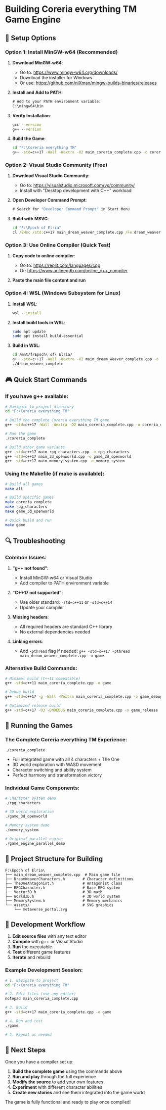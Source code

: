 # Building Coreria everything TM Game Engine

## 🔧 Setup Options

### Option 1: Install MinGW-w64 (Recommended)

1. **Download MinGW-w64**:
   - Go to: https://www.mingw-w64.org/downloads/
   - Download the installer for Windows
   - Or use: https://github.com/niXman/mingw-builds-binaries/releases

2. **Install and Add to PATH**:
   ```cmd
   # Add to your PATH environment variable:
   C:\mingw64\bin
   ```

3. **Verify Installation**:
   ```cmd
   gcc --version
   g++ --version
   ```

4. **Build the Game**:
   ```cmd
   cd "F:\Coreria everything TM"
   g++ -std=c++17 -Wall -Wextra -O2 main_coreria_complete.cpp -o coreria_complete.exe
   ```

### Option 2: Visual Studio Community (Free)

1. **Download Visual Studio Community**:
   - Go to: https://visualstudio.microsoft.com/vs/community/
   - Install with "Desktop development with C++" workload

2. **Open Developer Command Prompt**:
   ```cmd
   # Search for "Developer Command Prompt" in Start Menu
   ```

3. **Build with MSVC**:
   ```cmd
   cd "F:\Epoch of Elria"
   cl /EHsc /std:c++17 main_dream_weaver_complete.cpp /Fe:dream_weaver_complete.exe
   ```

### Option 3: Use Online Compiler (Quick Test)

1. **Copy code to online compiler**:
   - Go to: https://replit.com/languages/cpp
   - Or: https://www.onlinegdb.com/online_c++_compiler

2. **Paste the main file content and run**

### Option 4: WSL (Windows Subsystem for Linux)

1. **Install WSL**:
   ```cmd
   wsl --install
   ```

2. **Install build tools in WSL**:
   ```bash
   sudo apt update
   sudo apt install build-essential
   ```

3. **Build in WSL**:
   ```bash
   cd /mnt/f/Epoch\ of\ Elria/
   g++ -std=c++17 -Wall -Wextra -O2 main_dream_weaver_complete.cpp -o dream_weaver_complete
   ./dream_weaver_complete
   ```

## 🎮 Quick Start Commands

### If you have g++ available:
```bash
# Navigate to project directory
cd "F:\Coreria everything TM"

# Build the complete Coreria everything TM game
g++ -std=c++17 -Wall -Wextra -O2 main_coreria_complete.cpp -o coreria_complete

# Run the game
./coreria_complete

# Build other game variants
g++ -std=c++17 main_rpg_characters.cpp -o rpg_characters
g++ -std=c++17 main_3d_openworld.cpp -o game_3d_openworld
g++ -std=c++17 main_memory_system.cpp -o memory_system
```

### Using the Makefile (if make is available):
```bash
# Build all games
make all

# Build specific games
make coreria_complete
make rpg_characters
make game_3d_openworld

# Quick build and run
make game
```

## 🔍 Troubleshooting

### Common Issues:

1. **"g++ not found"**:
   - Install MinGW-w64 or Visual Studio
   - Add compiler to PATH environment variable

2. **"C++17 not supported"**:
   - Use older standard: `-std=c++11` or `-std=c++14`
   - Update your compiler

3. **Missing headers**:
   - All required headers are standard C++ library
   - No external dependencies needed

4. **Linking errors**:
   - Add `-pthread` flag if needed: `g++ -std=c++17 -pthread main_dream_weaver_complete.cpp -o game`

### Alternative Build Commands:

```bash
# Minimal build (C++11 compatible)
g++ -std=c++11 main_coreria_complete.cpp -o game

# Debug build
g++ -std=c++17 -g -Wall -Wextra main_coreria_complete.cpp -o game_debug

# Optimized release build
g++ -std=c++17 -O3 -DNDEBUG main_coreria_complete.cpp -o game_release
```

## 🎯 Running the Games

### The Complete Coreria everything TM Experience:
```bash
./coreria_complete
```
- Full integrated game with all 4 characters + The One
- 3D world exploration with WASD movement
- Character switching and ability system
- Perfect harmony and transformation victory

### Individual Game Components:
```bash
# Character system demo
./rpg_characters

# 3D world exploration
./game_3d_openworld

# Memory system demo
./memory_system

# Original parallel engine
./game_engine_parallel_demo
```

## 📁 Project Structure for Building

```
F:\Epoch of Elria\
├── main_dream_weaver_complete.cpp  # Main game file
├── DreamWeaverCharacters.h        # Character definitions
├── TheOneAntagonist.h             # Antagonist class
├── RPGCharacter.h                 # Base RPG system
├── Vector3D.h                     # 3D math
├── World3D.h                      # 3D world system
├── MemorySystem.h                 # Memory mechanics
└── assets/                        # SVG graphics
    └── metaverse_portal.svg
```

## 🌟 Development Workflow

1. **Edit source files** with any text editor
2. **Compile** with g++ or Visual Studio
3. **Run** the executable
4. **Test** different game features
5. **Iterate** and rebuild

### Example Development Session:
```bash
# 1. Navigate to project
cd "F:\Coreria everything TM"

# 2. Edit files (use any editor)
notepad main_coreria_complete.cpp

# 3. Build
g++ -std=c++17 main_coreria_complete.cpp -o game

# 4. Run and test
./game

# 5. Repeat as needed
```

## 🚀 Next Steps

Once you have a compiler set up:

1. **Build the complete game** using the commands above
2. **Run and play** through the full experience
3. **Modify the source** to add your own features
4. **Experiment** with different character abilities
5. **Create new stories** and see them integrated into the game world

The game is fully functional and ready to play once compiled!
